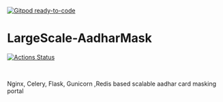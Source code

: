[![Gitpod ready-to-code](https://img.shields.io/badge/Gitpod-ready--to--code-blue?logo=gitpod)](https://gitpod.io/#https://github.com/darshkpatel/LargeScale-AadharMask)

# LargeScale-AadharMask
[![Actions Status](https://github.com/darshkpatel/LargeScale-AadharMask/workflows/Docker%20Build%20and%20Tests/badge.svg)](https://github.com/darshkpatel/LargeScale-AadharMask/actions)

<br>

Nginx, Celery, Flask, Gunicorn ,Redis based scalable aadhar card masking portal
